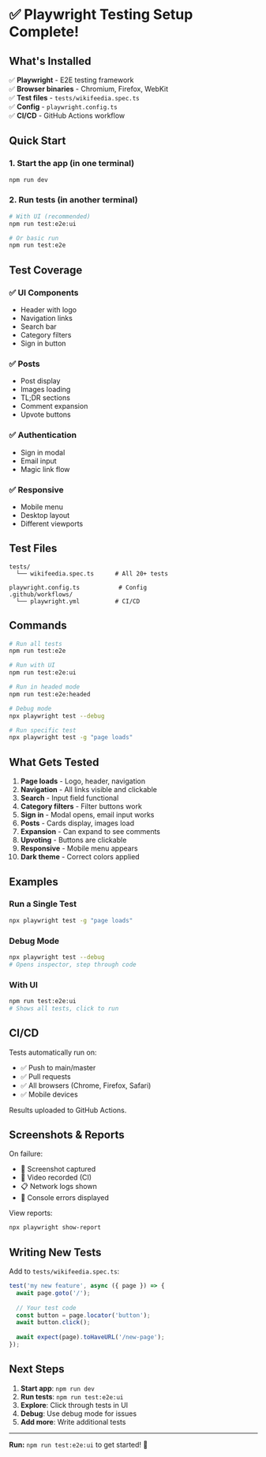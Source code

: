 # ✅ Playwright Testing Setup Complete!

## What's Installed

✅ **Playwright** - E2E testing framework  
✅ **Browser binaries** - Chromium, Firefox, WebKit  
✅ **Test files** - `tests/wikifeedia.spec.ts`  
✅ **Config** - `playwright.config.ts`  
✅ **CI/CD** - GitHub Actions workflow  

## Quick Start

### 1. Start the app (in one terminal)
```bash
npm run dev
```

### 2. Run tests (in another terminal)
```bash
# With UI (recommended)
npm run test:e2e:ui

# Or basic run
npm run test:e2e
```

## Test Coverage

### ✅ UI Components
- Header with logo
- Navigation links
- Search bar
- Category filters
- Sign in button

### ✅ Posts
- Post display
- Images loading
- TL;DR sections
- Comment expansion
- Upvote buttons

### ✅ Authentication
- Sign in modal
- Email input
- Magic link flow

### ✅ Responsive
- Mobile menu
- Desktop layout
- Different viewports

## Test Files

```
tests/
  └── wikifeedia.spec.ts      # All 20+ tests

playwright.config.ts           # Config
.github/workflows/
  └── playwright.yml          # CI/CD
```

## Commands

```bash
# Run all tests
npm run test:e2e

# Run with UI
npm run test:e2e:ui

# Run in headed mode
npm run test:e2e:headed

# Debug mode
npx playwright test --debug

# Run specific test
npx playwright test -g "page loads"
```

## What Gets Tested

1. **Page loads** - Logo, header, navigation
2. **Navigation** - All links visible and clickable
3. **Search** - Input field functional
4. **Category filters** - Filter buttons work
5. **Sign in** - Modal opens, email input works
6. **Posts** - Cards display, images load
7. **Expansion** - Can expand to see comments
8. **Upvoting** - Buttons are clickable
9. **Responsive** - Mobile menu appears
10. **Dark theme** - Correct colors applied

## Examples

### Run a Single Test
```bash
npx playwright test -g "page loads"
```

### Debug Mode
```bash
npx playwright test --debug
# Opens inspector, step through code
```

### With UI
```bash
npm run test:e2e:ui
# Shows all tests, click to run
```

## CI/CD

Tests automatically run on:
- ✅ Push to main/master
- ✅ Pull requests
- ✅ All browsers (Chrome, Firefox, Safari)
- ✅ Mobile devices

Results uploaded to GitHub Actions.

## Screenshots & Reports

On failure:
- 📸 Screenshot captured
- 🎥 Video recorded (CI)
- 📋 Network logs shown
- 🐛 Console errors displayed

View reports:
```bash
npx playwright show-report
```

## Writing New Tests

Add to `tests/wikifeedia.spec.ts`:

```typescript
test('my new feature', async ({ page }) => {
  await page.goto('/');
  
  // Your test code
  const button = page.locator('button');
  await button.click();
  
  await expect(page).toHaveURL('/new-page');
});
```

## Next Steps

1. **Start app**: `npm run dev`
2. **Run tests**: `npm run test:e2e:ui`
3. **Explore**: Click through tests in UI
4. **Debug**: Use debug mode for issues
5. **Add more**: Write additional tests

---

**Run:** `npm run test:e2e:ui` to get started! 🚀
